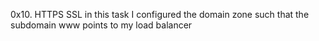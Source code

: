 0x10. HTTPS SSL
in this task I configured the domain zone such that the subdomain www points to my load balancer